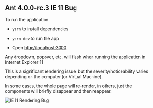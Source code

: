 ## Ant 4.0.0-rc.3 IE 11 Bug

To run the application

* `yarn` to install dependencies

* `yarn dev` to run the app

* Open [http://localhost:3000](http://localhost:3000)

Any dropdown, popover, etc. will flash when running the application in Internet Explorer 11

This is a significant rendering issue, but the severity/noticeability varies depending on the computer (or Virtual Machine).

In some cases, the whole page will re-render, in others, just the components will briefly disappear and then reappear.

![IE 11 Rendering Bug](./IE11Bug.gif)
